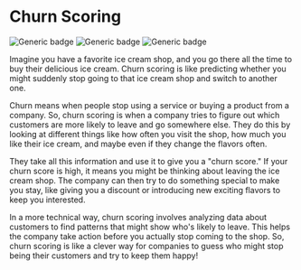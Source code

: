 # Churn Scoring
![Generic badge](https://img.shields.io/badge/Concept-red) ![Generic badge](https://img.shields.io/badge/Presentation-gold) ![Generic badge](https://img.shields.io/badge/Python-yellow)

Imagine you have a favorite ice cream shop, and you go there all the time to buy their delicious ice cream. Churn scoring is like predicting whether you might suddenly stop going to that ice cream shop and switch to another one.

Churn means when people stop using a service or buying a product from a company. So, churn scoring is when a company tries to figure out which customers are more likely to leave and go somewhere else. They do this by looking at different things like how often you visit the shop, how much you like their ice cream, and maybe even if they change the flavors often.

They take all this information and use it to give you a "churn score." If your churn score is high, it means you might be thinking about leaving the ice cream shop. The company can then try to do something special to make you stay, like giving you a discount or introducing new exciting flavors to keep you interested.

In a more technical way, churn scoring involves analyzing data about customers to find patterns that might show who's likely to leave. This helps the company take action before you actually stop coming to the shop. So, churn scoring is like a clever way for companies to guess who might stop being their customers and try to keep them happy!
